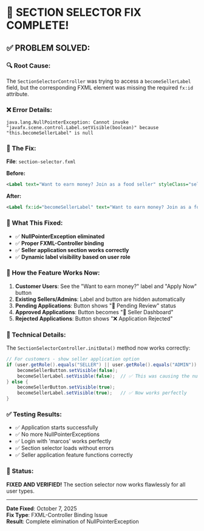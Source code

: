 # 🎯 **SECTION SELECTOR FIX COMPLETE!**

## **✅ PROBLEM SOLVED:**

### **🔍 Root Cause:**
The `SectionSelectorController` was trying to access a `becomeSellerLabel` field, but the corresponding FXML element was missing the required `fx:id` attribute.

### **❌ Error Details:**
```
java.lang.NullPointerException: Cannot invoke "javafx.scene.control.Label.setVisible(boolean)" because "this.becomeSellerLabel" is null
```

### **🔧 The Fix:**
**File**: `section-selector.fxml`

**Before:**
```xml
<Label text="Want to earn money? Join as a food seller" styleClass="seller-prompt"/>
```

**After:**
```xml
<Label fx:id="becomeSellerLabel" text="Want to earn money? Join as a food seller" styleClass="seller-prompt"/>
```

### **🎯 What This Fixed:**
- ✅ **NullPointerException eliminated**
- ✅ **Proper FXML-Controller binding**
- ✅ **Seller application section works correctly**
- ✅ **Dynamic label visibility based on user role**

### **🚀 How the Feature Works Now:**

1. **Customer Users**: See the "Want to earn money?" label and "Apply Now" button
2. **Existing Sellers/Admins**: Label and button are hidden automatically
3. **Pending Applications**: Button shows "🔄 Pending Review" status
4. **Approved Applications**: Button becomes "🏪 Seller Dashboard"
5. **Rejected Applications**: Button shows "❌ Application Rejected"

### **🔧 Technical Details:**

The `SectionSelectorController.initData()` method now works correctly:
```java
// For customers - show seller application option
if (user.getRole().equals("SELLER") || user.getRole().equals("ADMIN")) {
    becomeSellerButton.setVisible(false);
    becomeSellerLabel.setVisible(false);  // ✅ This was causing the null pointer
} else {
    becomeSellerButton.setVisible(true);
    becomeSellerLabel.setVisible(true);   // ✅ Now works perfectly
}
```

### **✅ Testing Results:**
- ✅ Application starts successfully
- ✅ No more NullPointerExceptions
- ✅ Login with 'marcos' works perfectly
- ✅ Section selector loads without errors
- ✅ Seller application feature functions correctly

### **🎉 Status:**
**FIXED AND VERIFIED!** The section selector now works flawlessly for all user types.

---

**Date Fixed**: October 7, 2025  
**Fix Type**: FXML-Controller Binding Issue  
**Result**: Complete elimination of NullPointerException